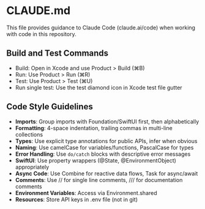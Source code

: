 # CLAUDE.md

This file provides guidance to Claude Code (claude.ai/code) when working with code in this repository.

## Build and Test Commands
- Build: Open in Xcode and use Product > Build (⌘B)
- Run: Use Product > Run (⌘R)
- Test: Use Product > Test (⌘U)
- Run single test: Use the test diamond icon in Xcode test file gutter

## Code Style Guidelines
- **Imports**: Group imports with Foundation/SwiftUI first, then alphabetically
- **Formatting**: 4-space indentation, trailing commas in multi-line collections
- **Types**: Use explicit type annotations for public APIs, infer when obvious
- **Naming**: Use camelCase for variables/functions, PascalCase for types
- **Error Handling**: Use `do/catch` blocks with descriptive error messages
- **SwiftUI**: Use property wrappers (@State, @EnvironmentObject) appropriately
- **Async Code**: Use Combine for reactive data flows, Task for async/await
- **Comments**: Use // for single line comments, /// for documentation comments
- **Environment Variables**: Access via Environment.shared
- **Resources**: Store API keys in .env file (not in git)
